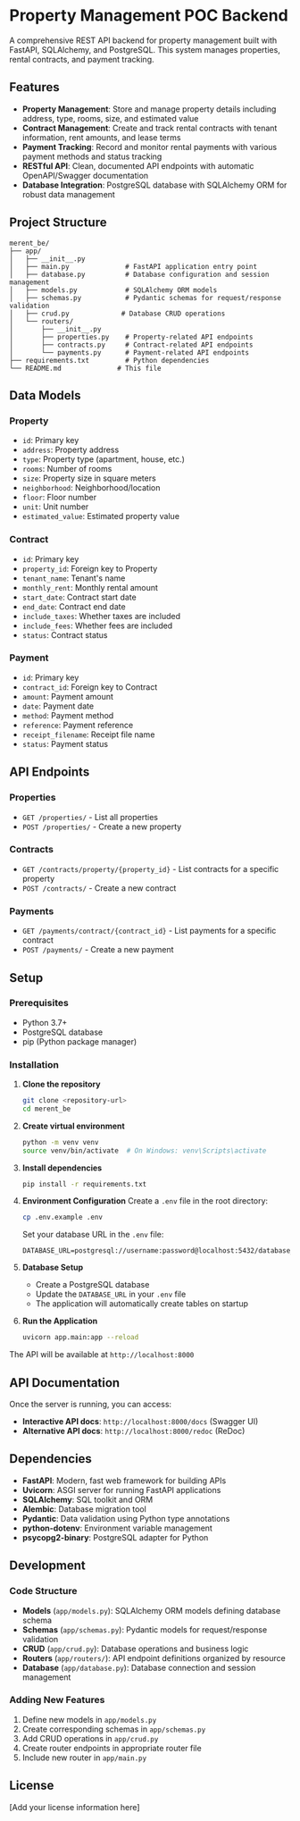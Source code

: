 # Property Management POC Backend

A comprehensive REST API backend for property management built with FastAPI, SQLAlchemy, and PostgreSQL. This system manages properties, rental contracts, and payment tracking.

## Features

- **Property Management**: Store and manage property details including address, type, rooms, size, and estimated value
- **Contract Management**: Create and track rental contracts with tenant information, rent amounts, and lease terms
- **Payment Tracking**: Record and monitor rental payments with various payment methods and status tracking
- **RESTful API**: Clean, documented API endpoints with automatic OpenAPI/Swagger documentation
- **Database Integration**: PostgreSQL database with SQLAlchemy ORM for robust data management

## Project Structure

```
merent_be/
├── app/
│   ├── __init__.py
│   ├── main.py              # FastAPI application entry point
│   ├── database.py          # Database configuration and session management
│   ├── models.py            # SQLAlchemy ORM models
│   ├── schemas.py           # Pydantic schemas for request/response validation
│   ├── crud.py             # Database CRUD operations
│   └── routers/
│       ├── __init__.py
│       ├── properties.py    # Property-related API endpoints
│       ├── contracts.py     # Contract-related API endpoints
│       └── payments.py      # Payment-related API endpoints
├── requirements.txt         # Python dependencies
└── README.md              # This file
```

## Data Models

### Property
- `id`: Primary key
- `address`: Property address
- `type`: Property type (apartment, house, etc.)
- `rooms`: Number of rooms
- `size`: Property size in square meters
- `neighborhood`: Neighborhood/location
- `floor`: Floor number
- `unit`: Unit number
- `estimated_value`: Estimated property value

### Contract
- `id`: Primary key
- `property_id`: Foreign key to Property
- `tenant_name`: Tenant's name
- `monthly_rent`: Monthly rental amount
- `start_date`: Contract start date
- `end_date`: Contract end date
- `include_taxes`: Whether taxes are included
- `include_fees`: Whether fees are included
- `status`: Contract status

### Payment
- `id`: Primary key
- `contract_id`: Foreign key to Contract
- `amount`: Payment amount
- `date`: Payment date
- `method`: Payment method
- `reference`: Payment reference
- `receipt_filename`: Receipt file name
- `status`: Payment status

## API Endpoints

### Properties
- `GET /properties/` - List all properties
- `POST /properties/` - Create a new property

### Contracts
- `GET /contracts/property/{property_id}` - List contracts for a specific property
- `POST /contracts/` - Create a new contract

### Payments
- `GET /payments/contract/{contract_id}` - List payments for a specific contract
- `POST /payments/` - Create a new payment

## Setup

### Prerequisites
- Python 3.7+
- PostgreSQL database
- pip (Python package manager)

### Installation

1. **Clone the repository**
   ```bash
   git clone <repository-url>
   cd merent_be
   ```

2. **Create virtual environment**
   ```bash
   python -m venv venv
   source venv/bin/activate  # On Windows: venv\Scripts\activate
   ```

3. **Install dependencies**
   ```bash
   pip install -r requirements.txt
   ```

4. **Environment Configuration**
   Create a `.env` file in the root directory:
   ```bash
   cp .env.example .env
   ```
   
   Set your database URL in the `.env` file:
   ```
   DATABASE_URL=postgresql://username:password@localhost:5432/database_name
   ```

5. **Database Setup**
   - Create a PostgreSQL database
   - Update the `DATABASE_URL` in your `.env` file
   - The application will automatically create tables on startup

6. **Run the Application**
   ```bash
   uvicorn app.main:app --reload
   ```

The API will be available at `http://localhost:8000`

## API Documentation

Once the server is running, you can access:
- **Interactive API docs**: `http://localhost:8000/docs` (Swagger UI)
- **Alternative API docs**: `http://localhost:8000/redoc` (ReDoc)

## Dependencies

- **FastAPI**: Modern, fast web framework for building APIs
- **Uvicorn**: ASGI server for running FastAPI applications
- **SQLAlchemy**: SQL toolkit and ORM
- **Alembic**: Database migration tool
- **Pydantic**: Data validation using Python type annotations
- **python-dotenv**: Environment variable management
- **psycopg2-binary**: PostgreSQL adapter for Python

## Development

### Code Structure
- **Models** (`app/models.py`): SQLAlchemy ORM models defining database schema
- **Schemas** (`app/schemas.py`): Pydantic models for request/response validation
- **CRUD** (`app/crud.py`): Database operations and business logic
- **Routers** (`app/routers/`): API endpoint definitions organized by resource
- **Database** (`app/database.py`): Database connection and session management

### Adding New Features
1. Define new models in `app/models.py`
2. Create corresponding schemas in `app/schemas.py`
3. Add CRUD operations in `app/crud.py`
4. Create router endpoints in appropriate router file
5. Include new router in `app/main.py`

## License

[Add your license information here]
